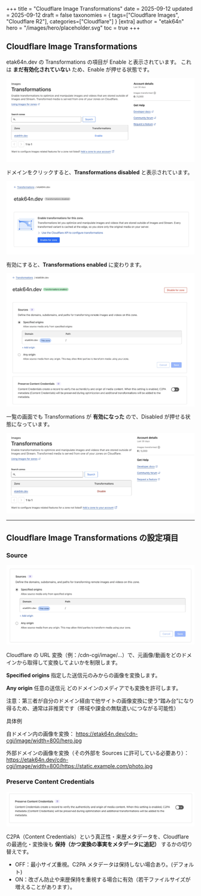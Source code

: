 +++
title = "Cloudflare Image Transformations"
date = 2025-09-12
updated = 2025-09-12
draft = false
taxonomies = { tags=["Cloudflare Images", "Cloudflare R2"], categories=["Cloudflare"] }
[extra]
author = "etak64n"
hero = "/images/hero/placeholder.svg"
toc = true
+++

## Cloudflare Image Transformations

etak64n.dev の Transformations の項目が Enable と表示されています。
これは **まだ有効化されていない** ため、Enable が押せる状態です。

![alt text](transformations-overview-enable.webp)

ドメインをクリックすると、**Transformations disabled** と表示されています。

![alt text](transformations-status-disabled.webp)

有効にすると、**Transformations enabled** に変わります。

![alt text](transformations-status-enabled.webp)

一覧の画面でも Transformations が **有効になった** ので、Disabled が押せる状態になっています。

![alt text](transformations-overview-disable.webp)

---

## Cloudflare Image Transformations の設定項目

### Source

![alt text](transformations-source-settings.webp)

Cloudflare の URL 変換（例：/cdn-cgi/image/...）で、元画像/動画をどのドメインから取得して変換してよいかを制限します。

**Specified origins**
指定した送信元のみからの画像を変換します。

**Any origin**
任意の送信元
どのドメインのメディアでも変換を許可します。

注意：第三者が自分のドメイン経由で他サイトの画像変換に使う“踏み台”になり得るため、通常は非推奨です（帯域や課金の無駄遣いにつながる可能性）

具体例

自ドメイン内の画像を変換：
https://etak64n.dev/cdn-cgi/image/width=800/hero.jpg

外部ドメインの画像を変換（その外部を Sources に許可している必要あり）：
https://etak64n.dev/cdn-cgi/image/width=800/https://static.example.com/photo.jpg


### Preserve Content Credentials

![alt text](transformations-preserve-content-credentials.webp)

C2PA（Content Credentials）という真正性・来歴メタデータを、Cloudflare の最適化・変換後も **保持（かつ変換の事実をメタデータに追記）** するかの切り替えです。

- OFF：最小サイズ重視。C2PA メタデータは保持しない場合あり。(デフォルト)
- ON：改ざん防止や来歴保持を重視する場合に有効（若干ファイルサイズが増えることがあります）。
